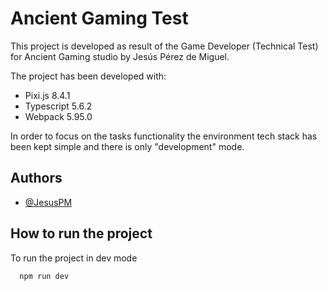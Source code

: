 
# Ancient Gaming Test

This project is developed as result of the Game Developer (Technical Test) for Ancient Gaming studio by Jesús Pérez de Miguel.

The project has been developed with:
* Pixi.js 8.4.1 
* Typescript 5.6.2
* Webpack 5.95.0

In order to focus on the tasks functionality the environment tech stack has been kept simple and there is only "development" mode.
## Authors

- [@JesusPM](https://github.com/jpm-audio)


## How to run the project

To run the project in dev mode

```bash
  npm run dev
```

